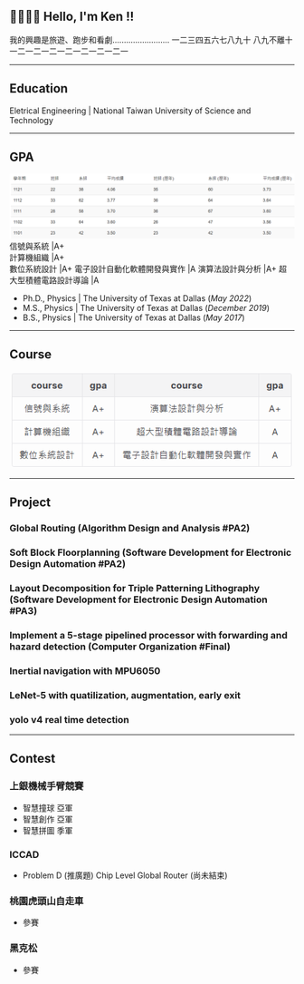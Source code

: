 ## 👋🏻👋🏻 Hello, I'm Ken !!
我的興趣是旅遊、跑步和看劇.........................
一二三四五六七八九十 八九不離十
一二一二一二一二一二一二一二一

---
## Education 
Eletrical Engineering | National Taiwan University of Science and Technology

---
## GPA
![image](/assets/img/gpa.png)
信號與系統                  |A+   
計算機組織                  |A+  
數位系統設計                 |A+
電子設計自動化軟體開發與實作  |A
演算法設計與分析             |A+
超大型積體電路設計導論        |A
- Ph.D., Physics | The University of Texas at Dallas (_May 2022_)								       		
- M.S., Physics	| The University of Texas at Dallas (_December 2019_)	 			        		
- B.S., Physics | The University of Texas at Dallas (_May 2017_)

 
---
## Course
![image](/assets/img/CourseGpa.png)

---
## Project

### Global Routing (Algorithm Design and Analysis #PA2)

### Soft Block Floorplanning (Software Development for Electronic Design Automation #PA2)

### Layout Decomposition for Triple Patterning Lithography (Software Development for Electronic Design Automation #PA3)

### Implement a 5-stage pipelined processor with forwarding and hazard detection (Computer Organization #Final)

### Inertial navigation with MPU6050

### LeNet-5 with quatilization, augmentation, early exit

### yolo v4 real time detection

---
## Contest

### 上銀機械手臂競賽
- 智慧撞球  亞軍
- 智慧創作  亞軍
- 智慧拼圖  季軍

### ICCAD
- Problem D (推廣題)	Chip Level Global Router (尚未結束)

### 桃園虎頭山自走車 
- 參賽

### 黑克松 
- 參賽
